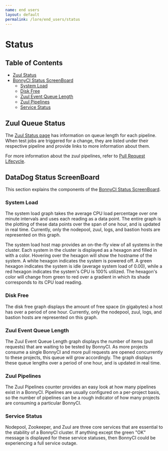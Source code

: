 ```yaml
---
name: end users
layout: default
permalink: /lore/end_users/status
---
```


# Status

## Table of Contents

* [Zuul Status](#zuul-status)
* [BonnyCI Status ScreenBoard](#bonnyci-status-screenboard)
  * [System Load](#system-load)
  * [Disk Free](#disk-free)
  * [Zuul Event Queue Length](#zuul-event-queue-length)
  * [Zuul Pipelines](#zuul-pipelines)
  * [Service Status](#service-status)

## Zuul Queue Status

The [Zuul Status page](http://zuul.bonnyci.org/) has information on queue length for each pipeline. When test jobs are triggered for a change, they are listed under their respective pipeline and provide links to more information about them.

For more information about the zuul pipelines, refer to [Pull Request Lifecycle](../use/README.md#pull-request-lifecycle).

## DataDog Status ScreenBoard

This section explains the components of the [BonnyCI Status ScreenBoard](https://p.datadoghq.com/sb/cbf19e221-1b77fb05f2).

### System Load

The system load graph takes the average CPU load percentage over one minute intervals and uses each reading as a data point. The entire graph is the plotting of these data points over the span of one hour, and is updated in real time. Currently, only the nodepool, zuul, logs, and bastion hosts are represented on this graph.

The system load host map provides an on-the-fly view of all systems in the cluster. Each system in the cluster is displayed as a hexagon and filled in with a color. Hovering over the hexagon will show the hostname of the system. A white hexagon indicates the system is powered off. A green hexagon indicates the system is idle (average system load of 0.00), while a red hexagon indicates the system's CPU is 100% utilized. The hexagon's color will change from green to red over a gradient in which its shade corresponds to its CPU load reading.

### Disk Free

The disk free graph displays the amount of free space (in gigabytes) a host has over a period of one hour. Currently, only the nodepool, zuul, logs, and bastion hosts are represented on this graph.

### Zuul Event Queue Length

The Zuul Event Queue Length graph displays the number of items (pull requests) that are waiting to be tested by BonnyCI. As more projects consume a single BonnyCI and more pull requests are opened concurrently to these projects, this queue will grow accordingly. The graph displays these queue lengths over a period of one hour, and is updated in real time.

### Zuul Pipelines

The Zuul Pipelines counter provides an easy look at how many pipelines exist in a BonnyCI. Pipelines are usually configured on a per-project basis, so the number of pipelines can be a rough indicator of how many projects are consuming a particular BonnyCI.

### Service Status

Nodepool, Zookeeper, and Zuul are three core services that are essential to the stability of a BonnyCI cluster. If anything except the green "OK" message is displayed for these service statuses, then BonnyCI could be experiencing a full service outage.
